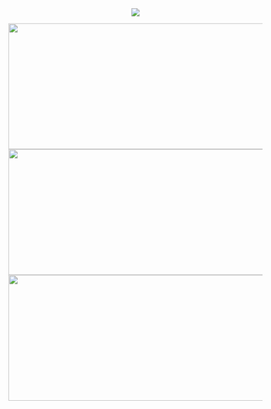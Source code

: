 <div align="center">
<img src="https://komarev.com/ghpvc/?username=kyostro&label=>ᴗ<&color=be2820" />
<div align="center">

 <p align="center">
<p align="center"> 
<p align="center">
<a href="https://rentry.co/kyojuro-rengoku"> 
<img src="https://i.imgur.com/dhklAcr.png" width="600" height="250"  />
<a href="https://kyostro.atabook.org/">
<img src="https://files.catbox.moe/mcazzl.png" width="600" height="250"/>
  <a href="https://kyojurodraws.straw.page/">
<img src="https://i.imgur.com/xsKVb8z.png" width="600" height="250" />
<p align="center"> 
